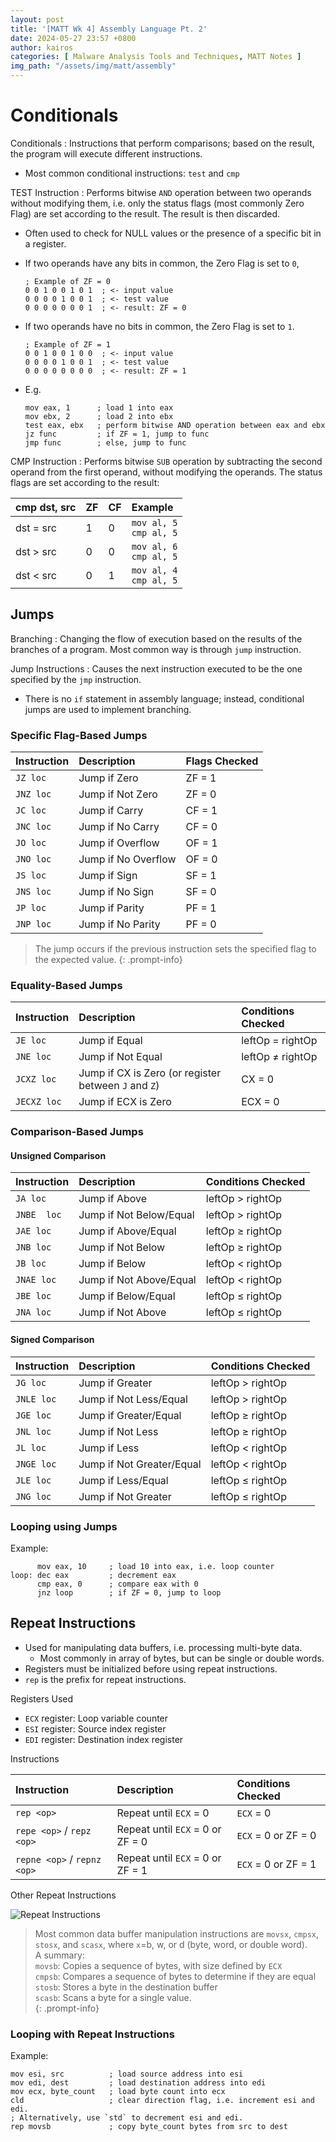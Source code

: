 ```yaml
---
layout: post
title: '[MATT Wk 4] Assembly Language Pt. 2'
date: 2024-05-27 23:57 +0800
author: kairos
categories: [ Malware Analysis Tools and Techniques, MATT Notes ]
img_path: "/assets/img/matt/assembly"
---
```


# Conditionals

Conditionals
: Instructions that perform comparisons; based on the result, the program will execute different instructions.
- Most common conditional instructions: `test` and `cmp`

TEST Instruction
: Performs bitwise `AND` operation between two operands without modifying them, i.e. only the status flags (most
commonly Zero Flag) are set according to the result. The result is then discarded.
- Often used to check for NULL values or the presence of a specific bit in a register.
- If two operands have any bits in common, the Zero Flag is set to `0`,

  ```assembly
  ; Example of ZF = 0 
  0 0 1 0 0 1 0 1  ; <- input value
  0 0 0 0 1 0 0 1  ; <- test value
  0 0 0 0 0 0 0 1  ; <- result: ZF = 0
  ```

- If two operands have no bits in common, the Zero Flag is set to `1`.

  ```assembly
  ; Example of ZF = 1
  0 0 1 0 0 1 0 0  ; <- input value
  0 0 0 0 1 0 0 1  ; <- test value
  0 0 0 0 0 0 0 0  ; <- result: ZF = 1
  ```
- E.g.

  ```assembly
  mov eax, 1      ; load 1 into eax
  mov ebx, 2      ; load 2 into ebx 
  test eax, ebx   ; perform bitwise AND operation between eax and ebx
  jz func         ; if ZF = 1, jump to func
  jmp func        ; else, jump to func
  ```

CMP Instruction
: Performs bitwise `SUB` operation by subtracting the second operand from the first operand, without modifying the
operands. The status flags are set according to the result:

| cmp dst, src | ZF | CF | Example                      |
|:-------------|:---|:---|:-----------------------------|
| dst = src    | 1  | 0  | `mov al, 5` <br> `cmp al, 5` | 
| dst > src    | 0  | 0  | `mov al, 6` <br> `cmp al, 5` | 
| dst < src    | 0  | 1  | `mov al, 4` <br> `cmp al, 5` |

## Jumps

Branching
: Changing the flow of execution based on the results of the branches of a program. Most common way is through `jump`
instruction.

Jump Instructions
: Causes the next instruction executed to be the one specified by the `jmp` instruction.
- There is no `if` statement in assembly language; instead, conditional jumps are used to implement branching.

### Specific Flag-Based Jumps

| Instruction | Description         | Flags Checked |
|:------------|:--------------------|:--------------|
| `JZ loc`    | Jump if Zero        | ZF = 1        |
| `JNZ loc`   | Jump if Not Zero    | ZF = 0        |
| `JC loc`    | Jump if Carry       | CF = 1        |
| `JNC loc`   | Jump if No Carry    | CF = 0        |
| `JO loc`    | Jump if Overflow    | OF = 1        |
| `JNO loc`   | Jump if No Overflow | OF = 0        |
| `JS loc`    | Jump if Sign        | SF = 1        |
| `JNS loc`   | Jump if No Sign     | SF = 0        |
| `JP loc`    | Jump if Parity      | PF = 1        |
| `JNP loc`   | Jump if No Parity   | PF = 0        |

> The jump occurs if the previous instruction sets the specified flag to the expected value.
{: .prompt-info}

### Equality-Based Jumps

| Instruction | Description                                          | Conditions Checked |
|:------------|:-----------------------------------------------------|:-------------------|
| `JE loc`    | Jump if Equal                                        | leftOp = rightOp   |
| `JNE loc`   | Jump if Not Equal                                    | leftOp ≠ rightOp   |
| `JCXZ loc`  | Jump if CX is Zero (or register between `J` and `Z`) | CX = 0             |
| `JECXZ loc` | Jump if ECX is Zero                                  | ECX = 0            |

### Comparison-Based Jumps

#### Unsigned Comparison

| Instruction | Description             | Conditions Checked |
|:------------|:------------------------|:-------------------|
| `JA loc`    | Jump if Above           | leftOp > rightOp   |
| `JNBE  loc` | Jump if Not Below/Equal | leftOp > rightOp   |
| `JAE loc`   | Jump if Above/Equal     | leftOp ≥ rightOp   |
| `JNB loc`   | Jump if Not Below       | leftOp ≥ rightOp   |
| `JB loc`    | Jump if Below           | leftOp < rightOp   |
| `JNAE loc`  | Jump if Not Above/Equal | leftOp < rightOp   |
| `JBE loc`   | Jump if Below/Equal     | leftOp ≤ rightOp   |
| `JNA loc`   | Jump if Not Above       | leftOp ≤ rightOp   |

#### Signed Comparison

| Instruction | Description               | Conditions Checked |
|:------------|:--------------------------|:-------------------|
| `JG loc`    | Jump if Greater           | leftOp > rightOp   |
| `JNLE loc`  | Jump if Not Less/Equal    | leftOp > rightOp   |
| `JGE loc`   | Jump if Greater/Equal     | leftOp ≥ rightOp   |
| `JNL loc`   | Jump if Not Less          | leftOp ≥ rightOp   |
| `JL loc`    | Jump if Less              | leftOp < rightOp   |
| `JNGE loc`  | Jump if Not Greater/Equal | leftOp < rightOp   |
| `JLE loc`   | Jump if Less/Equal        | leftOp ≤ rightOp   |
| `JNG loc`   | Jump if Not Greater       | leftOp ≤ rightOp   |

### Looping using Jumps

Example:

```assembly
      mov eax, 10     ; load 10 into eax, i.e. loop counter
loop: dec eax         ; decrement eax
      cmp eax, 0      ; compare eax with 0
      jnz loop        ; if ZF = 0, jump to loop

```

## Repeat Instructions

- Used for manipulating data buffers, i.e. processing multi-byte data.
  - Most commonly in array of bytes, but can be single or double words.
- Registers must be initialized before using repeat instructions.
- `rep` is the prefix for repeat instructions.

Registers Used
- `ECX` register: Loop variable counter
- `ESI` register: Source index register
- `EDI` register: Destination index register

Instructions

| Instruction                 | Description                      | Conditions Checked  |
|:----------------------------|:---------------------------------|:--------------------|
| `rep <op>`                  | Repeat until `ECX` = 0           | `ECX` = 0           |
| `repe <op>` / `repz <op>`   | Repeat until `ECX` = 0 or ZF = 0 | `ECX` = 0 or ZF = 0 |
| `repne <op>` / `repnz <op>` | Repeat until `ECX` = 0 or ZF = 1 | `ECX` = 0 or ZF = 1 |

Other Repeat Instructions

![Repeat Instructions](repeat-instructions.png)

> Most common data buffer manipulation instructions are `movsx`, `cmpsx`, `stosx`, and `scasx`, where `x`=b, w, or d 
  (byte, word, or double word). <br> A summary: <br>
  `movsb`: Copies a sequence of bytes, with size defined by `ECX`<br>
  `cmpsb`: Compares a sequence of bytes to determine if they are equal<br>
  `stosb`: Stores a byte in the destination buffer<br>
  `scasb`: Scans a byte for a single value.<br>
{: .prompt-info}

### Looping with Repeat Instructions

Example:

```assembly
mov esi, src          ; load source address into esi
mov edi, dest         ; load destination address into edi
mov ecx, byte_count   ; load byte count into ecx
cld                   ; clear direction flag, i.e. increment esi and edi. 
; Alternatively, use `std` to decrement esi and edi.
rep movsb             ; copy byte_count bytes from src to dest
```